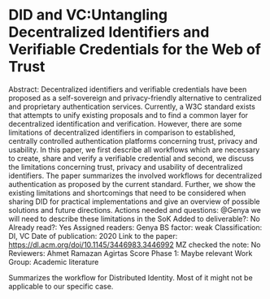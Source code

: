 # DID and VC:Untangling Decentralized Identifiers and Verifiable Credentials for the Web of Trust

Abstract: Decentralized identifiers and verifiable credentials have been proposed as a self-sovereign and privacy-friendly alternative to centralized and proprietary authentication services. Currently, a W3C standard exists that attempts to unify existing proposals and to find a common layer for decentralized identification and verification. However, there are some limitations of decentralized identifiers in comparison to established, centrally controlled authentication platforms concerning trust, privacy and usability. In this paper, we first describe all workflows which are necessary to create, share and verify a verifiable credential and second, we discuss the limitations concerning trust, privacy and usability of decentralized identifiers. The paper summarizes the involved workflows for decentralized authentication as proposed by the current standard. Further, we show the existing limitations and shortcomings that need to be considered when sharing DID for practical implementations and give an overview of possible solutions and future directions.
Actions needed and questions: @Genya we will need to describe these limitations in the SoK
Added to deliverable?: No
Already read?: Yes
Assigned readers: Genya
BS factor: weak
Classification: DI, VC
Date of publication: 2020
Link to the paper: https://dl.acm.org/doi/10.1145/3446983.3446992
MZ checked the note: No
Reviewers: Ahmet Ramazan Agirtas
Score Phase 1: Maybe relevant
Work Group: Academic literature

Summarizes the workflow for Distributed Identity.  Most of it might not be applicable to our specific case.